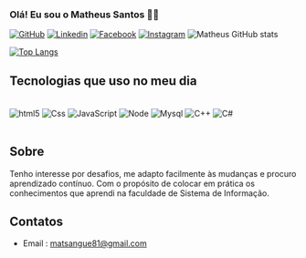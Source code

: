 

### Olá! Eu sou o Matheus Santos 🖐🏽 

[![GitHub](https://img.shields.io/badge/GitHub-100000?style=for-the-badge&logo=github&logoColor=white)](https://github.com/matheussantosguedes00)
[![Linkedin](https://img.shields.io/badge/LinkedIn-0077B5?style=for-the-badge&logo=linkedin&logoColor=white)](https://br.linkedin.com/in/matheus-santos-guedes-26aa52202?trk=people-guest_people_search-card)
[![Facebook](https://img.shields.io/badge/Facebook-1877F2?style=for-the-badge&logo=facebook&logoColor=white)](https://www.facebook.com/matheussantos.zoi)
[![Instagram](https://img.shields.io/badge/Instagram-E4405F?style=for-the-badge&logo=instagram&logoColor=white)](https://www.instagram.com/invites/contact/?i=18g2ghsdoyh1v&utm_content=1u36gg1)
![Matheus GitHub stats](https://github-readme-stats.vercel.app/api?username=matheussantosguedes00&show_icons=true&theme=dark)

[![Top Langs](https://github-readme-stats.vercel.app/api/top-langs/?username=matheussantosguedes00&langs_count=8)](https://github.com/matheussantosguedes00/github-readme-stats)

## Tecnologias que uso no meu dia 

<div style="display:inline_black"><br/>
<img align ="center"alt="html5"src="https://img.shields.io/badge/HTML5-E34F26?style=for-the-badge&logo=html5&logoColor=white">
<img align ="center"alt="Css"src="https://img.shields.io/badge/CSS3-1572B6?style=for-the-badge&logo=css3&logoColor=white">
<img align ="center"alt="JavaScript"src="https://img.shields.io/badge/JavaScript-F7DF1E?style=for-the-badge&logo=javascript&logoColor=black">
<img align ="center"alt="Node"src="https://img.shields.io/badge/Node.js-43853D?style=for-the-badge&logo=node.js&logoColor=white">
<img align ="center"alt="Mysql"src="https://img.shields.io/badge/MySQL-00000F?style=for-the-badge&logo=mysql&logoColor=white">
<img align ="center"alt="C++"src="https://img.shields.io/badge/C%2B%2B-00599C?style=for-the-badge&logo=c%2B%2B&logoColor=white">
<img align ="center"alt="C#"src="https://img.shields.io/badge/C%23-239120?style=for-the-badge&logo=c-sharp&logoColor=white">
</div><br/>

## Sobre
Tenho interesse por desafios, me adapto facilmente às mudanças e procuro
aprendizado contínuo. Com o propósito de colocar em prática os conhecimentos que
aprendi na faculdade de Sistema de Informação.

## Contatos
- Email : matsangue81@gmail.com


